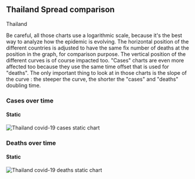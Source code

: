 ## Thailand Spread comparison 

Thailand



Be careful, all those charts use a logarithmic scale, because it's the best way to analyze how the epidemic is evolving. 
The horizontal position of the different countries is adjusted to have the same fix number of deaths at the position in the graph, for comparison purpose.
The vertical position of the different curves is of course impacted too.
"Cases" charts are even more affected too because they use the same time offset that is used for "deaths".
The only important thing to look at in those charts is the slope of the curve : the steeper the curve, the shorter the "cases" and "deaths" doubling time.


 
### Cases over time
 
#### Static
![Thailand covid-19 cases static chart](https://raw.githubusercontent.com/madlag/coronavirus_study/master/notebooks/graphs/2020-03-20/countries/Thailand/2020-03-20_Thailand_deaths.png "Thailand covid-19 cases static chart")   

 
### Deaths over time
 
#### Static
![Thailand covid-19 deaths static chart](https://raw.githubusercontent.com/madlag/coronavirus_study/master/notebooks/graphs/2020-03-20/countries/Thailand/2020-03-20_Thailand_deaths.png "Thailand covid-19 deaths static chart")   

